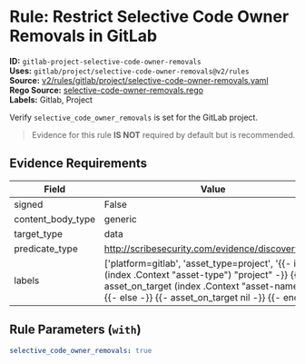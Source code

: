 # Rule: Restrict Selective Code Owner Removals in GitLab  
**ID:** `gitlab-project-selective-code-owner-removals`  
**Uses:** `gitlab/project/selective-code-owner-removals@v2/rules`  
**Source:** [v2/rules/gitlab/project/selective-code-owner-removals.yaml](https://github.com/scribe-public/sample-policies/v2/rules/gitlab/project/selective-code-owner-removals.yaml)  
**Rego Source:** [selective-code-owner-removals.rego](https://github.com/scribe-public/sample-policies/v2/rules/gitlab/project/selective-code-owner-removals.rego)  
**Labels:** Gitlab, Project  

Verify `selective_code_owner_removals` is set for the GitLab project.

> Evidence for this rule **IS NOT** required by default but is recommended.


## Evidence Requirements  
| Field | Value |
|-------|-------|
| signed | False |
| content_body_type | generic |
| target_type | data |
| predicate_type | http://scribesecurity.com/evidence/discovery/v0.1 |
| labels | ['platform=gitlab', 'asset_type=project', '{{- if eq (index .Context "asset-type") "project" -}} {{- asset_on_target (index .Context "asset-name") -}} {{- else -}} {{- asset_on_target nil -}} {{- end -}}'] |

## Rule Parameters (`with`)  
```yaml
selective_code_owner_removals: true
```

